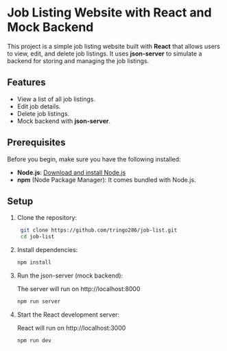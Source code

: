 # Job Listing Website with React and Mock Backend

This project is a simple job listing website built with **React** that allows users to view, edit, and delete job listings. It uses **json-server** to simulate a backend for storing and managing the job listings.

## Features
- View a list of all job listings.
- Edit job details.
- Delete job listings.
- Mock backend with **json-server**.

## Prerequisites
Before you begin, make sure you have the following installed:

- **Node.js**: [Download and install Node.js](https://nodejs.org/)
- **npm** (Node Package Manager): It comes bundled with Node.js.

## Setup

1. Clone the repository:  
   ```bash
    git clone https://github.com/tringo286/job-list.git
    cd job-list
2. Install dependencies:
   ```bash
   npm install
3. Run the json-server (mock backend):

    The server will run on http://localhost:8000
    ```bash
    npm run server
4. Start the React development server:

    React will run on http://localhost:3000
    ```bash  
    npm run dev